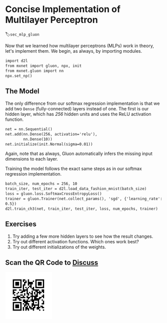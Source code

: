 # Concise Implementation of Multilayer Perceptron
:label:`sec_mlp_gluon`

Now that we learned how multilayer perceptrons (MLPs) work in theory, let's implement them. We begin, as always, by importing modules.

```{.python .input}
import d2l
from mxnet import gluon, npx, init
from mxnet.gluon import nn
npx.set_np()
```

## The Model

The only difference from our softmax regression implementation
is that we add two `Dense` (fully-connected) layers instead of one.
The first is our hidden layer, which has *256* hidden units
and uses the ReLU activation function.

```{.python .input  n=5}
net = nn.Sequential()
net.add(nn.Dense(256, activation='relu'),
        nn.Dense(10))
net.initialize(init.Normal(sigma=0.01))
```
Again, note that as always, Gluon automatically
infers the missing input dimensions to each layer.

Training the model follows the exact same steps as in our softmax regression implementation.

```{.python .input  n=6}
batch_size, num_epochs = 256, 10
train_iter, test_iter = d2l.load_data_fashion_mnist(batch_size)
loss = gluon.loss.SoftmaxCrossEntropyLoss()
trainer = gluon.Trainer(net.collect_params(), 'sgd', {'learning_rate': 0.5})
d2l.train_ch3(net, train_iter, test_iter, loss, num_epochs, trainer)
```

## Exercises

1. Try adding a few more hidden layers to see how the result changes.
1. Try out different activation functions. Which ones work best?
1. Try out different initializations of the weights.

## Scan the QR Code to [Discuss](https://discuss.mxnet.io/t/2340)

![](../img/qr_mlp-gluon.svg)

